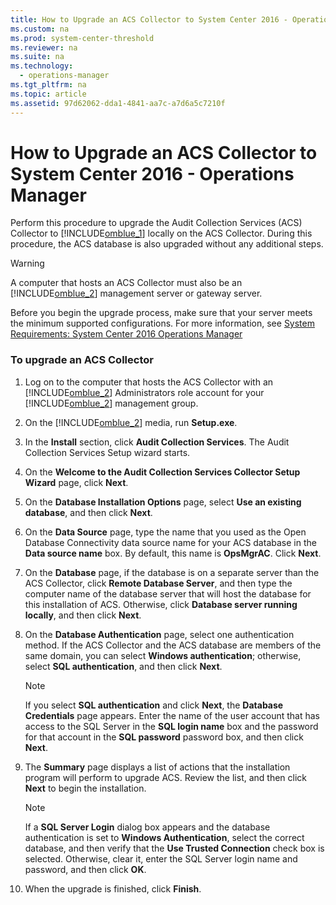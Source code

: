 ```yaml
---
title: How to Upgrade an ACS Collector to System Center 2016 - Operations Manager
ms.custom: na
ms.prod: system-center-threshold
ms.reviewer: na
ms.suite: na
ms.technology: 
  - operations-manager
ms.tgt_pltfrm: na
ms.topic: article
ms.assetid: 97d62062-dda1-4841-aa7c-a7d6a5c7210f
---
```

# How to Upgrade an ACS Collector to System Center 2016 - Operations Manager
Perform this procedure to upgrade the Audit Collection Services \(ACS\) Collector to [!INCLUDE[omblue_1](../../includes/omblue_1_md.md)] locally on the ACS Collector. During this procedure, the ACS database is also upgraded without any additional steps.

> [!WARNING]
> A computer that hosts an ACS Collector must also be an [!INCLUDE[omblue_2](../../includes/omblue_2_md.md)] management server or gateway server.

Before you begin the upgrade process, make sure that your server meets the minimum supported configurations. For more information, see [System Requirements: System Center 2016 Operations Manager](../../system-requirements/System-Requirements-for-System-Center-Technical-Preview.md)

### To upgrade an ACS Collector

1.  Log on to the computer that hosts the ACS Collector with an [!INCLUDE[omblue_2](../../includes/omblue_2_md.md)] Administrators role account for your [!INCLUDE[omblue_2](../../includes/omblue_2_md.md)] management group.

2.  On the [!INCLUDE[omblue_2](../../includes/omblue_2_md.md)] media, run **Setup.exe**.

3.  In the **Install** section, click **Audit Collection Services**. The Audit Collection Services Setup wizard starts.

4.  On the **Welcome to the Audit Collection Services Collector Setup Wizard** page, click **Next**.

5.  On the **Database Installation Options** page, select **Use an existing database**, and then click **Next**.

6.  On the **Data Source** page, type the name that you used as the Open Database Connectivity data source name for your ACS database in the **Data source name** box. By default, this name is **OpsMgrAC**. Click **Next**.

7.  On the **Database** page, if the database is on a separate server than the ACS Collector, click **Remote Database Server**, and then type the computer name of the database server that will host the database for this installation of ACS. Otherwise, click **Database server running locally**, and then click **Next**.

8.  On the **Database Authentication** page, select one authentication method. If the ACS Collector and the ACS database are members of the same domain, you can select **Windows authentication**; otherwise, select **SQL authentication**, and then click **Next**.

    > [!NOTE]
    > If you select **SQL authentication** and click **Next**, the **Database Credentials** page appears. Enter the name of the user account that has access to the SQL Server in the **SQL login name**  box and the password for that account in the **SQL password** password box, and then click **Next**.

9. The **Summary** page displays a list of actions that the installation program will perform to upgrade ACS. Review the list, and then click **Next** to begin the installation.

    > [!NOTE]
    > If a **SQL Server Login** dialog box appears and the database authentication is set to **Windows Authentication**, select the correct database, and then verify that the **Use Trusted Connection** check box is selected. Otherwise, clear it, enter the SQL Server login name and password, and then click **OK**.

10. When the upgrade is finished, click **Finish**.


